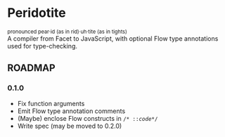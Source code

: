# Peridotite
<sup>pronounced pear‧id (as in rid)‧uh‧tite (as in tights)</sup>  
A compiler from Facet to JavaScript, with optional Flow type annotations used for type-checking.

## ROADMAP
### 0.1.0
* Fix function arguments
* Emit Flow type annotation comments
* (Maybe) enclose Flow constructs in `/* ::`*`code`*`*/`
* Write spec (may be moved to 0.2.0)
